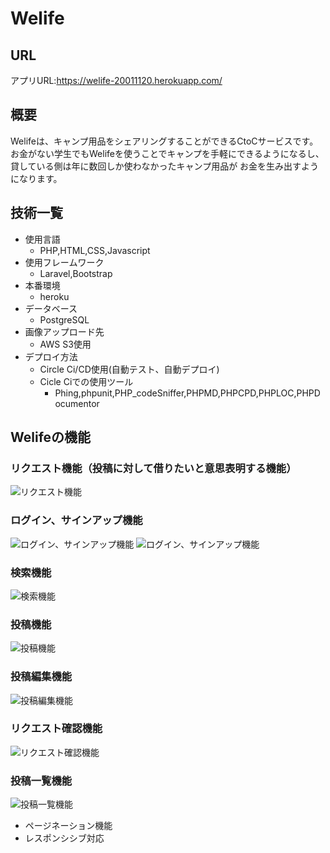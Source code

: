# Welife
## URL
アプリURL:https://welife-20011120.herokuapp.com/
## 概要
Welifeは、キャンプ用品をシェアリングすることができるCtoCサービスです。
お金がない学生でもWelifeを使うことでキャンプを手軽にできるようになるし、
貸している側は年に数回しか使わなかったキャンプ用品が
お金を生み出すようになります。
##  技術一覧
- 使用言語
    - PHP,HTML,CSS,Javascript
- 使用フレームワーク
    - Laravel,Bootstrap
- 本番環境
    - heroku
- データベース
     - PostgreSQL
- 画像アップロード先
     - AWS S3使用
- デプロイ方法
    - Circle Ci/CD使用(自動テスト、自動デプロイ)
    - Cicle Ciでの使用ツール
        - Phing,phpunit,PHP_codeSniffer,PHPMD,PHPCPD,PHPLOC,PHPDocumentor

## Welifeの機能
### リクエスト機能（投稿に対して借りたいと意思表明する機能）
![リクエスト機能](img/request.png)
### ログイン、サインアップ機能
![ログイン、サインアップ機能](img/login.png)
![ログイン、サインアップ機能](img/sign_up.png)
### 検索機能
![検索機能](img/search.png)
### 投稿機能
![投稿機能](img/post.png)
### 投稿編集機能
![投稿編集機能](img/edit.png)
### リクエスト確認機能
![リクエスト確認機能](img/request_confirmation.png)
### 投稿一覧機能
![投稿一覧機能](img/index.png)
- ページネーション機能
- レスポンシシブ対応